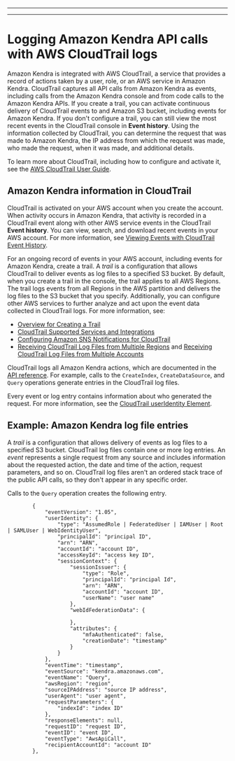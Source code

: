 --------

--------

# Logging Amazon Kendra API calls with AWS CloudTrail logs<a name="cloudtrail"></a>

Amazon Kendra is integrated with AWS CloudTrail, a service that provides a record of actions taken by a user, role, or an AWS service in Amazon Kendra\. CloudTrail captures all API calls from Amazon Kendra as events, including calls from the Amazon Kendra console and from code calls to the Amazon Kendra APIs\. If you create a trail, you can activate continuous delivery of CloudTrail events to and Amazon S3 bucket, including events for Amazon Kendra\. If you don't configure a trail, you can still view the most recent events in the CloudTrail console in **Event history**\. Using the information collected by CloudTrail, you can determine the request that was made to Amazon Kendra, the IP address from which the request was made, who made the request, when it was made, and additional details\.

To learn more about CloudTrail, including how to configure and activate it, see the [AWS CloudTrail User Guide](https://docs.aws.amazon.com/awscloudtrail/latest/userguide/cloudtrail-user-guide.html)\.

## Amazon Kendra information in CloudTrail<a name="kendra-info-in-cloudtrail"></a>

CloudTrail is activated on your AWS account when you create the account\. When activity occurs in Amazon Kendra, that activity is recorded in a CloudTrail event along with other AWS service events in the CloudTrail **Event history**\. You can view, search, and download recent events in your AWS account\. For more information, see [Viewing Events with CloudTrail Event History](https://docs.aws.amazon.com/awscloudtrail/latest/userguide/view-cloudtrail-events.html)\. 

For an ongoing record of events in your AWS account, including events for Amazon Kendra, create a trail\. A *trail* is a configuration that allows CloudTrail to deliver events as log files to a specified S3 bucket\. By default, when you create a trail in the console, the trail applies to all AWS Regions\. The trail logs events from all Regions in the AWS partition and delivers the log files to the S3 bucket that you specify\. Additionally, you can configure other AWS services to further analyze and act upon the event data collected in CloudTrail logs\. For more information, see: 
+ [Overview for Creating a Trail](https://docs.aws.amazon.com/awscloudtrail/latest/userguide/cloudtrail-create-and-update-a-trail.html)
+ [CloudTrail Supported Services and Integrations](https://docs.aws.amazon.com/awscloudtrail/latest/userguide/cloudtrail-aws-service-specific-topics.html#cloudtrail-aws-service-specific-topics-integrations)
+ [Configuring Amazon SNS Notifications for CloudTrail](https://docs.aws.amazon.com/awscloudtrail/latest/userguide/getting_notifications_top_level.html)
+ [Receiving CloudTrail Log Files from Multiple Regions](https://docs.aws.amazon.com/awscloudtrail/latest/userguide/receive-cloudtrail-log-files-from-multiple-regions.html) and [Receiving CloudTrail Log Files from Multiple Accounts](https://docs.aws.amazon.com/awscloudtrail/latest/userguide/cloudtrail-receive-logs-from-multiple-accounts.html)

CloudTrail logs all Amazon Kendra actions, which are documented in the [API reference](API_Reference.md)\. For example, calls to the `CreateIndex`, `CreateDataSource`, and `Query` operations generate entries in the CloudTrail log files\. 

Every event or log entry contains information about who generated the request\. For more information, see the [CloudTrail userIdentity Element](https://docs.aws.amazon.com/awscloudtrail/latest/userguide/cloudtrail-event-reference-user-identity.html)\.

## Example: Amazon Kendra log file entries<a name="cloud-trail-log-entry"></a>

A *trail* is a configuration that allows delivery of events as log files to a specified S3 bucket\. CloudTrail log files contain one or more log entries\. An *event* represents a single request from any source and includes information about the requested action, the date and time of the action, request parameters, and so on\. CloudTrail log files aren't an ordered stack trace of the public API calls, so they don't appear in any specific order\. 

Calls to the `Query` operation creates the following entry\.

```
        {
            "eventVersion": "1.05",
            "userIdentity": {
                "type": "AssumedRole | FederatedUser | IAMUser | Root | SAMLUser | WebIdentityUser",
                "principalId": "principal ID",
                "arn": "ARN",
                "accountId": "account ID",
                "accessKeyId": "access key ID",
                "sessionContext": {
                    "sessionIssuer": {
                        "type": "Role",
                        "principalId": "principal Id",
                        "arn": "ARN",
                        "accountId": "account ID",
                        "userName": "user name"
                    },
                    "webIdFederationData": {
                        
                    },
                    "attributes": {
                        "mfaAuthenticated": false,
                        "creationDate": "timestamp"
                    }
                }
            },
            "eventTime": "timestamp",
            "eventSource": "kendra.amazonaws.com",
            "eventName": "Query",
            "awsRegion": "region",
            "sourceIPAddress": "source IP address",
            "userAgent": "user agent",
            "requestParameters": {
                "indexId": "index ID"
            },
            "responseElements": null,
            "requestID": "request ID",
            "eventID": "event ID",
            "eventType": "AwsApiCall",
            "recipientAccountId": "account ID"
        },
```